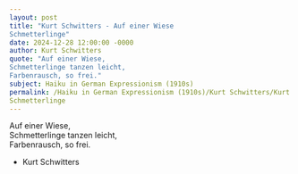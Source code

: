 ```yaml
---
layout: post
title: "Kurt Schwitters - Auf einer Wiese  
Schmetterlinge"
date: 2024-12-28 12:00:00 -0000
author: Kurt Schwitters
quote: "Auf einer Wiese,  
Schmetterlinge tanzen leicht,  
Farbenrausch, so frei."
subject: Haiku in German Expressionism (1910s)
permalink: /Haiku in German Expressionism (1910s)/Kurt Schwitters/Kurt Schwitters - Auf einer Wiese  
Schmetterlinge
---
```


Auf einer Wiese,  
Schmetterlinge tanzen leicht,  
Farbenrausch, so frei.

- Kurt Schwitters
